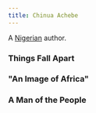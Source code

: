 ```yaml
---
title: Chinua Achebe
---
```


A [Nigerian](../index.html) author.

### Things Fall Apart

### "An Image of Africa"

### A Man of the People
